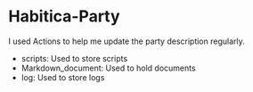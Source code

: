 # Habitica-Party

I used Actions to help me update the party description regularly.

- scripts: Used to store scripts
- Markdown_document: Used to hold documents
- log: Used to store logs